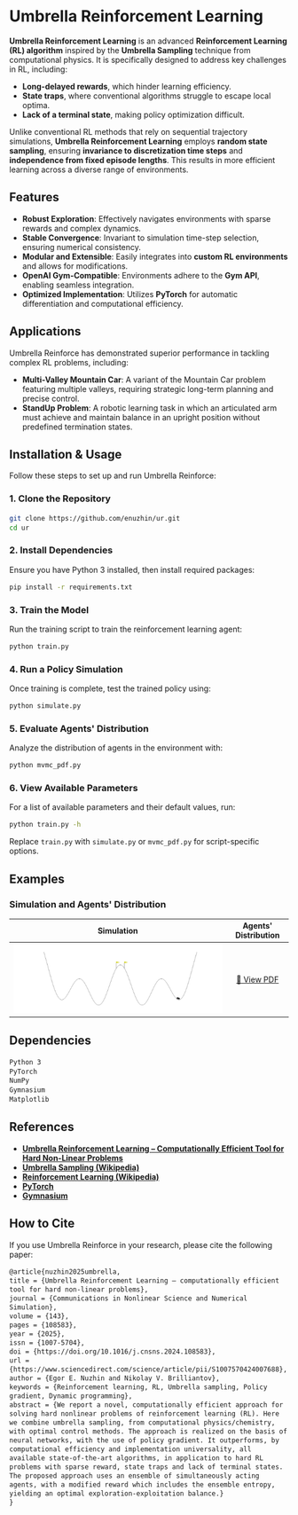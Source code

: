 # Umbrella Reinforcement Learning

**Umbrella Reinforcement Learning** is an advanced **Reinforcement Learning (RL) algorithm** inspired by the **Umbrella Sampling** technique from computational physics. It is specifically designed to address key challenges in RL, including:

- **Long-delayed rewards**, which hinder learning efficiency.
- **State traps**, where conventional algorithms struggle to escape local optima.
- **Lack of a terminal state**, making policy optimization difficult.

Unlike conventional RL methods that rely on sequential trajectory simulations, **Umbrella Reinforcement Learning** employs **random state sampling**, ensuring **invariance to discretization time steps** and **independence from fixed episode lengths**. This results in more efficient learning across a diverse range of environments.

## Features
- **Robust Exploration**: Effectively navigates environments with sparse rewards and complex dynamics.
- **Stable Convergence**: Invariant to simulation time-step selection, ensuring numerical consistency.
- **Modular and Extensible**: Easily integrates into **custom RL environments** and allows for modifications.
- **OpenAI Gym-Compatible**: Environments adhere to the **Gym API**, enabling seamless integration.
- **Optimized Implementation**: Utilizes **PyTorch** for automatic differentiation and computational efficiency.

## Applications
Umbrella Reinforce has demonstrated superior performance in tackling complex RL problems, including:
- **Multi-Valley Mountain Car**: A variant of the Mountain Car problem featuring multiple valleys, requiring strategic long-term planning and precise control.
- **StandUp Problem**: A robotic learning task in which an articulated arm must achieve and maintain balance in an upright position without predefined termination states.

## Installation & Usage

Follow these steps to set up and run Umbrella Reinforce:

### 1. Clone the Repository
```bash
git clone https://github.com/enuzhin/ur.git
cd ur
```

### 2. Install Dependencies
Ensure you have Python 3 installed, then install required packages:
```bash
pip install -r requirements.txt
```

### 3. Train the Model
Run the training script to train the reinforcement learning agent:
```bash
python train.py
```

### 4. Run a Policy Simulation
Once training is complete, test the trained policy using:
```bash
python simulate.py
```

### 5. Evaluate Agents' Distribution
Analyze the distribution of agents in the environment with:
```bash
python mvmc_pdf.py
```

### 6. View Available Parameters
For a list of available parameters and their default values, run:
```bash
python train.py -h
```
Replace `train.py` with `simulate.py` or `mvmc_pdf.py` for script-specific options.

## Examples
### Simulation and Agents' Distribution

| **Simulation** | **Agents' Distribution** |
|:-------------:|:------------------------:|
| ![GIF](out/mvmc.gif) | [📄 View PDF](out/mvmc.pdf) |

## Dependencies
```bash
Python 3
PyTorch
NumPy
Gymnasium
Matplotlib
```

## References
- **[Umbrella Reinforcement Learning – Computationally Efficient Tool for Hard Non-Linear Problems](https://doi.org/10.1016/j.cnsns.2024.108583)**
- **[Umbrella Sampling (Wikipedia)](https://en.wikipedia.org/wiki/Umbrella_sampling)**
- **[Reinforcement Learning (Wikipedia)](https://en.wikipedia.org/wiki/Reinforcement_learning)**
- **[PyTorch](https://pytorch.org)**
- **[Gymnasium](https://gymnasium.farama.org/)**

## How to Cite
If you use Umbrella Reinforce in your research, please cite the following paper:

```
@article{nuzhin2025umbrella,
title = {Umbrella Reinforcement Learning – computationally efficient tool for hard non-linear problems},
journal = {Communications in Nonlinear Science and Numerical Simulation},
volume = {143},
pages = {108583},
year = {2025},
issn = {1007-5704},
doi = {https://doi.org/10.1016/j.cnsns.2024.108583},
url = {https://www.sciencedirect.com/science/article/pii/S1007570424007688},
author = {Egor E. Nuzhin and Nikolay V. Brilliantov},
keywords = {Reinforcement learning, RL, Umbrella sampling, Policy gradient, Dynamic programming},
abstract = {We report a novel, computationally efficient approach for solving hard nonlinear problems of reinforcement learning (RL). Here we combine umbrella sampling, from computational physics/chemistry, with optimal control methods. The approach is realized on the basis of neural networks, with the use of policy gradient. It outperforms, by computational efficiency and implementation universality, all available state-of-the-art algorithms, in application to hard RL problems with sparse reward, state traps and lack of terminal states. The proposed approach uses an ensemble of simultaneously acting agents, with a modified reward which includes the ensemble entropy, yielding an optimal exploration-exploitation balance.}
}
```

